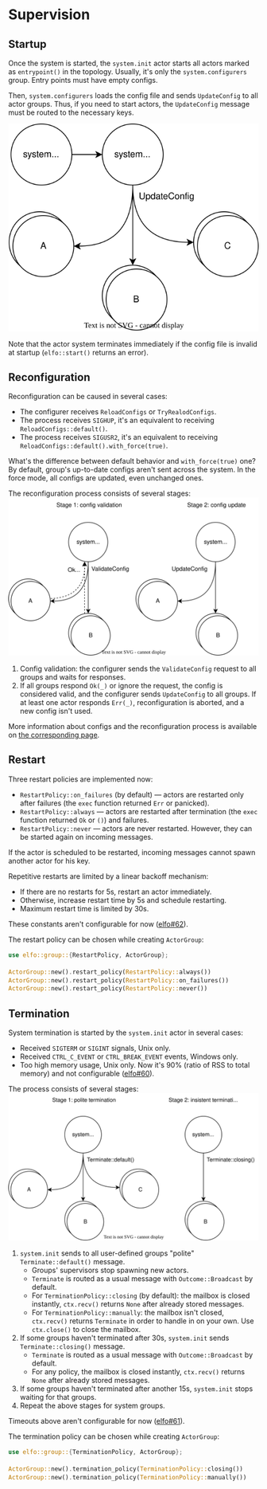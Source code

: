 # Supervision

## Startup

Once the system is started, the `system.init` actor starts all actors marked as `entrypoint()` in the topology. Usually, it's only the `system.configurers` group. Entry points must have empty configs.

Then, `system.configurers` loads the config file and sends `UpdateConfig` to all actor groups. Thus, if you need to start actors, the `UpdateConfig` message must be routed to the necessary keys.

![](assets/startup.drawio.svg)

Note that the actor system terminates immediately if the config file is invalid at startup (`elfo::start()` returns an error).

## Reconfiguration

Reconfiguration can be caused in several cases:
* The configurer receives `ReloadConfigs` or `TryRealodConfigs`.
* The process receives `SIGHUP`, it's an equivalent to receiving `ReloadConfigs::default()`.
* The process receives `SIGUSR2`, it's an equivalent to receiving `ReloadConfigs::default().with_force(true)`.

What's the difference between default behavior and `with_force(true)` one? By default, group's up-to-date configs aren't sent across the system. In the force mode, all configs are updated, even unchanged ones.

The reconfiguration process consists of several stages:
![](assets/reconfiguration.drawio.svg)

1. Config validation: the configurer sends the `ValidateConfig` request to all groups and waits for responses.
2. If all groups respond `Ok(_)` or ignore the request, the config is considered valid, and the configurer sends `UpdateConfig` to all groups. If at least one actor responds `Err(_)`, reconfiguration is aborted, and a new config isn't used.

More information about configs and the reconfiguration process is available on [the corresponding page][configuration].

## Restart

Three restart policies are implemented now:
* `RestartPolicy::on_failures` (by default) — actors are restarted only after failures (the `exec` function returned `Err` or panicked).
* `RestartPolicy::always` — actors are restarted after termination (the `exec` function returned `Ok` or `()`) and failures.
* `RestartPolicy::never` — actors are never restarted. However, they can be started again on incoming messages.

If the actor is scheduled to be restarted, incoming messages cannot spawn another actor for his key.

Repetitive restarts are limited by a linear backoff mechanism:
* If there are no restarts for 5s, restart an actor immediately.
* Otherwise, increase restart time by 5s and schedule restarting.
* Maximum restart time is limited by 30s.

These constants aren't configurable for now ([elfo#62](https://github.com/elfo-rs/elfo/issues/62)).

The restart policy can be chosen while creating `ActorGroup`:
```rust
use elfo::group::{RestartPolicy, ActorGroup};

ActorGroup::new().restart_policy(RestartPolicy::always())
ActorGroup::new().restart_policy(RestartPolicy::on_failures())
ActorGroup::new().restart_policy(RestartPolicy::never())
```

## Termination

System termination is started by the `system.init` actor in several cases:
* Received `SIGTERM` or `SIGINT` signals, Unix only.
* Received `CTRL_C_EVENT` or `CTRL_BREAK_EVENT` events, Windows only.
* Too high memory usage, Unix only. Now it's 90% (ratio of RSS to total memory) and not configurable ([elfo#60](https://github.com/elfo-rs/elfo/issues/60)).

The process consists of several stages:
![](assets/termination.drawio.svg)

1. `system.init` sends to all user-defined groups "polite" `Terminate::default()` message.
    * Groups' supervisors stop spawning new actors.
    * `Terminate` is routed as a usual message with `Outcome::Broadcast` by default.
    * For `TerminationPolicy::closing` (by default): the mailbox is closed instantly, `ctx.recv()` returns `None` after already stored messages.
    * For `TerminationPolicy::manually`: the mailbox isn't closed, `ctx.recv()` returns `Terminate` in order to handle in on your own. Use `ctx.close()` to close the mailbox.
2. If some groups haven't terminated after 30s, `system.init` sends `Terminate::closing()` message.
    * `Terminate` is routed as a usual message with `Outcome::Broadcast` by default.
    * For any policy, the mailbox is closed instantly, `ctx.recv()` returns `None` after already stored messages.
3. If some groups haven't terminated after another 15s, `system.init` stops waiting for that groups.
4. Repeat the above stages for system groups.

Timeouts above aren't configurable for now ([elfo#61](https://github.com/elfo-rs/elfo/issues/61)).

The termination policy can be chosen while creating `ActorGroup`:
```rust
use elfo::group::{TerminationPolicy, ActorGroup};

ActorGroup::new().termination_policy(TerminationPolicy::closing())
ActorGroup::new().termination_policy(TerminationPolicy::manually())
```

[configuration]: ./ch04-03-configuration.md
